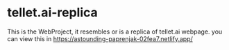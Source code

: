 # tellet.ai-replica
This is the WebProject, it resembles or is a replica of tellet.ai webpage.
you can view this in https://astounding-paprenjak-02fea7.netlify.app/
